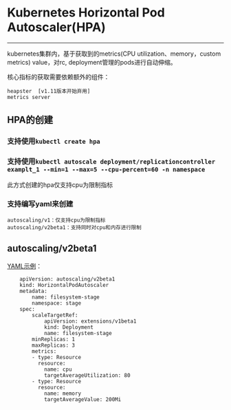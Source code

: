 # Kubernetes Horizontal Pod Autoscaler(HPA)

---

kubernetes集群内，基于获取到的metrics(CPU utilization、memory，custom metrics) value，对rc, deployment管理的pods进行自动伸缩。

核心指标的获取需要依赖额外的组件：
    
    heapster  [v1.11版本开始弃用]
    metrics server

## HPA的创建

### 支持使用`kubectl create hpa`
   
### 支持使用`kubectl autoscale deployment/replicationcontroller examplt_1 --min=1 --max=5 --cpu-percent=60 -n namespace`

此方式创建的hpa仅支持cpu为限制指标
   
### 支持编写yaml来创建
    autoscaling/v1：仅支持cpu为限制指标
    autoscaling/v2beta1：支持同时对cpu和内存进行限制

## autoscaling/v2beta1 
[YAML示例](hpa-autoscaling-v2beta.yaml)：
```angular2html
    apiVersion: autoscaling/v2beta1
    kind: HorizontalPodAutoscaler
    metadata:
        name: filesystem-stage
        namespace: stage
    spec:
        scaleTargetRef:
            apiVersion: extensions/v1beta1
            kind: Deployment
            name: filesystem-stage
        minReplicas: 1
        maxReplicas: 3
        metrics:
        - type: Resource
          resource:
            name: cpu
            targetAverageUtilization: 80
        - type: Resource
          resource:
            name: memory
            targetAverageValue: 200Mi
```


    

